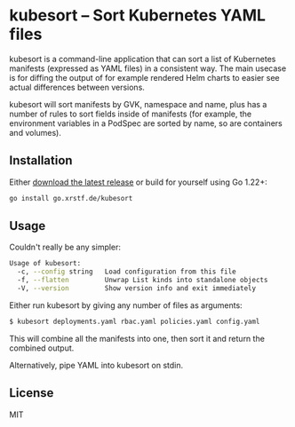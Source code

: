 # kubesort – Sort Kubernetes YAML files

kubesort is a command-line application that can sort a list of Kubernetes manifests (expressed as
YAML files) in a consistent way. The main usecase is for diffing the output of for example rendered
Helm charts to easier see actual differences between versions.

kubesort will sort manifests by GVK, namespace and name, plus has a number of rules to sort fields
inside of manifests (for example, the environment variables in a PodSpec are sorted by name, so
are containers and volumes).

## Installation

Either [download the latest release](https://github.com/xrstf/kubesort/releases) or build for
yourself using Go 1.22+:

```bash
go install go.xrstf.de/kubesort
```

## Usage

Couldn't really be any simpler:

```bash
Usage of kubesort:
  -c, --config string   Load configuration from this file
  -f, --flatten         Unwrap List kinds into standalone objects
  -V, --version         Show version info and exit immediately
```

Either run kubesort by giving any number of files as arguments:

```bash
$ kubesort deployments.yaml rbac.yaml policies.yaml config.yaml
```

This will combine all the manifests into one, then sort it and return the combined output.

Alternatively, pipe YAML into kubesort on stdin.

## License

MIT
